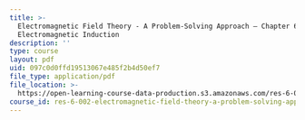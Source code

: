 ```yaml
---
title: >-
  Electromagnetic Field Theory - A Problem-Solving Approach – Chapter 6:
  Electromagnetic Induction
description: ''
type: course
layout: pdf
uid: 097c0d0ffd19513067e485f2b4d50ef7
file_type: application/pdf
file_location: >-
  https://open-learning-course-data-production.s3.amazonaws.com/res-6-002-electromagnetic-field-theory-a-problem-solving-approach-spring-2008/097c0d0ffd19513067e485f2b4d50ef7_MITRES_6_002S08_chapter6.pdf
course_id: res-6-002-electromagnetic-field-theory-a-problem-solving-approach-spring-2008
---
```

